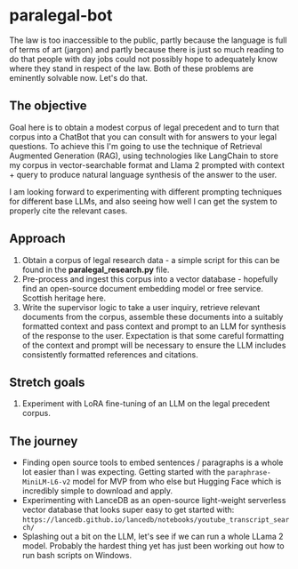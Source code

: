 # paralegal-bot
The law is too inaccessible to the public, partly because the language is full of terms of art (jargon) and partly because there is just so much reading to do that people with day jobs could not possibly hope to adequately know where they stand in respect of the law. Both of these problems are eminently solvable now. Let's do that.

## The objective
Goal here is to obtain a modest corpus of legal precedent and to turn that corpus into a ChatBot that you can consult with for answers to your legal questions. To achieve this I'm going to use the technique of Retrieval Augmented Generation (RAG), using technologies like LangChain to store my corpus in vector-searchable format and Llama 2 prompted with context + query to produce natural language synthesis of the answer to the user.  

I am looking forward to experimenting with different prompting techniques for different base LLMs, and also seeing how well I can get the system to properly cite the relevant cases.

## Approach
1. Obtain a corpus of legal research data - a simple script for this can be found in the __paralegal_research.py__ file.
2. Pre-process and ingest this corpus into a vector database - hopefully find an open-source document embedding model or free service. Scottish heritage here.
3. Write the supervisor logic to take a user inquiry, retrieve relevant documents from the corpus, assemble these documents into a suitably formatted context and pass context and prompt to an LLM for synthesis of the response to the user. Expectation is that some careful formatting of the context and prompt will be necessary to ensure the LLM includes consistently formatted references and citations.

## Stretch goals
1. Experiment with LoRA fine-tuning of an LLM on the legal precedent corpus.

## The journey
 - Finding open source tools to embed sentences / paragraphs is a whole lot easier than I was expecting. Getting started with the `paraphrase-MiniLM-L6-v2` model for MVP from who else but Hugging Face which is incredibly simple to download and apply.
 - Experimenting with LanceDB as an open-source light-weight serverless vector database that looks super easy to get started with: `https://lancedb.github.io/lancedb/notebooks/youtube_transcript_search/`
 - Splashing out a bit on the LLM, let's see if we can run a whole LLama 2 model. Probably the hardest thing yet has just been working out how to run bash scripts on Windows.
